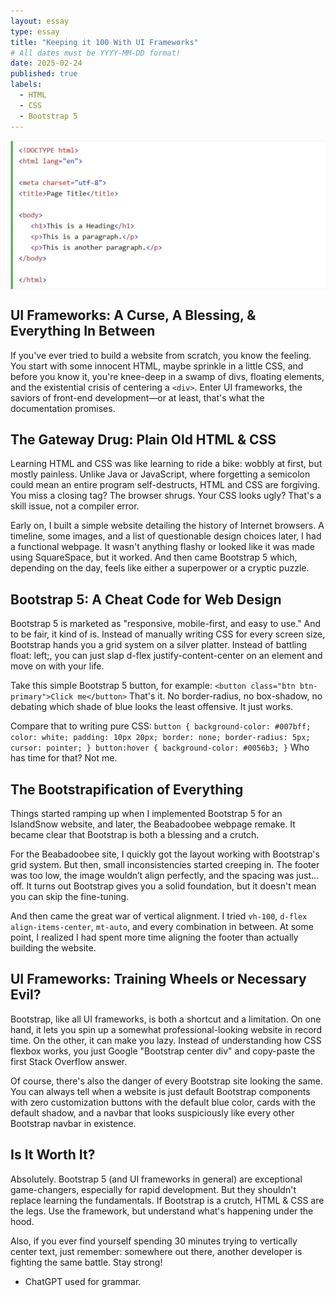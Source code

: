 ```yaml
---
layout: essay
type: essay
title: "Keeping it 100 With UI Frameworks"
# All dates must be YYYY-MM-DD format!
date: 2025-02-24
published: true
labels:
  - HTML
  - CSS
  - Bootstrap 5
---
```


<img class="img-fluid" src="../img/html.jpg" style="display: block; margin: auto; height: auto; width: auto;">

## UI Frameworks: A Curse, A Blessing, & Everything In Between

If you've ever tried to build a website from scratch, you know the feeling. You start with some innocent HTML, maybe sprinkle in a little CSS, and before you know it, you're knee-deep in a swamp of divs, floating elements, and the existential crisis of centering a `<div>`. Enter UI frameworks, the saviors of front-end development—or at least, that's what the documentation promises.

## The Gateway Drug: Plain Old HTML & CSS

Learning HTML and CSS was like learning to ride a bike: wobbly at first, but mostly painless. Unlike Java or JavaScript, where forgetting a semicolon could mean an entire program self-destructs, HTML and CSS are forgiving. You miss a closing tag? The browser shrugs. Your CSS looks ugly? That's a skill issue, not a compiler error.

Early on, I built a simple website detailing the history of Internet browsers. A timeline, some images, and a list of questionable design choices later, I had a functional webpage. It wasn't anything flashy or looked like it was made using SquareSpace, but it worked. And then came Bootstrap 5 which, depending on the day, feels like either a superpower or a cryptic puzzle.

## Bootstrap 5: A Cheat Code for Web Design

Bootstrap 5 is marketed as "responsive, mobile-first, and easy to use." And to be fair, it kind of is. Instead of manually writing CSS for every screen size, Bootstrap hands you a grid system on a silver platter. Instead of battling float: left;, you can just slap d-flex justify-content-center on an element and move on with your life.

Take this simple Bootstrap 5 button, for example:
`<button class="btn btn-primary">Click me</button>`
That's it. No border-radius, no box-shadow, no debating which shade of blue looks the least offensive. It just works.

Compare that to writing pure CSS:
`button {
    background-color: #007bff;
    color: white;
    padding: 10px 20px;
    border: none;
    border-radius: 5px;
    cursor: pointer;
}
button:hover {
    background-color: #0056b3;
}`
Who has time for that? Not me.

## The Bootstrapification of Everything

Things started ramping up when I implemented Bootstrap 5 for an IslandSnow website, and later, the Beabadoobee webpage remake. It became clear that Bootstrap is both a blessing and a crutch.

For the Beabadoobee site, I quickly got the layout working with Bootstrap's grid system. But then, small inconsistencies started creeping in. The footer was too low, the image wouldn’t align perfectly, and the spacing was just... off. It turns out Bootstrap gives you a solid foundation, but it doesn't mean you can skip the fine-tuning.

And then came the great war of vertical alignment. I tried `vh-100`, `d-flex align-items-center`, `mt-auto`, and every combination in between. At some point, I realized I had spent more time aligning the footer than actually building the website.

## UI Frameworks: Training Wheels or Necessary Evil?

Bootstrap, like all UI frameworks, is both a shortcut and a limitation. On one hand, it lets you spin up a somewhat professional-looking website in record time. On the other, it can make you lazy. Instead of understanding how CSS flexbox works, you just Google "Bootstrap center div" and copy-paste the first Stack Overflow answer.

Of course, there's also the danger of every Bootstrap site looking the same. You can always tell when a website is just default Bootstrap components with zero customization buttons with the default blue color, cards with the default shadow, and a navbar that looks suspiciously like every other Bootstrap navbar in existence.

## Is It Worth It?

Absolutely. Bootstrap 5 (and UI frameworks in general) are exceptional game-changers, especially for rapid development. But they shouldn't replace learning the fundamentals. If Bootstrap is a crutch, HTML & CSS are the legs. Use the framework, but understand what's happening under the hood.

Also, if you ever find yourself spending 30 minutes trying to vertically center text, just remember: somewhere out there, another developer is fighting the same battle. Stay strong!

* ChatGPT used for grammar.
